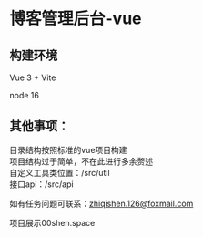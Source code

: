 
# 博客管理后台-vue
## 构建环境
Vue 3 + Vite 

node 16 

## 其他事项：
目录结构按照标准的vue项目构建  
项目结构过于简单，不在此进行多余赘述  
自定义工具类位置：/src/util  
接口api：/src/api

如有任务问题可联系：zhiqishen.126@foxmail.com

项目展示00shen.space